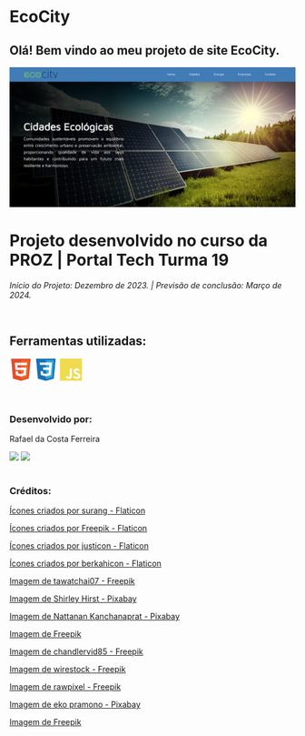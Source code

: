 # EcoCity
## Olá! Bem vindo ao meu projeto de site EcoCity.

![image](https://github.com/RafaelHzn/proz_EcoCity_teste/blob/main/img/ecocity_home.png)

# Projeto desenvolvido no curso da PROZ | Portal Tech Turma 19
*Início do Projeto: Dezembro de 2023. | Previsão de conclusão: Março de 2024.*

<br>

## Ferramentas utilizadas:
<div style="display: inline_block">
  <img align="center" alt="HTML" height="40" width="40" src="https://raw.githubusercontent.com/devicons/devicon/master/icons/html5/html5-original.svg" />
  <img align="center" alt="CSS" height="40" width="40" src="https://raw.githubusercontent.com/devicons/devicon/master/icons/css3/css3-original.svg" />
  <img align="center" alt="Js" height="40" width="40" src="https://raw.githubusercontent.com/devicons/devicon/master/icons/javascript/javascript-plain.svg" />
</div>

<br>
<br>

### Desenvolvido por:
Rafael da Costa Ferreira
<div> 
 <a href = "mailto:rafael.bemestar@gmail.com"><img src="https://img.shields.io/badge/Gmail-D14836?style=for-the-badge&logo=gmail&logoColor=white" target="_blank"></a>
 <a href="https://www.linkedin.com/in/RafaelHzn" target="_blank"><img src="https://img.shields.io/badge/-LinkedIn-%230077B5?style=for-the-badge&logo=linkedin&logoColor=white" target="_blank"></a>
</div>


<br>

### Créditos:
<a href="https://www.flaticon.com/br/icones-gratis/sustentabilidade" title="sustentabilidade ícones">Ícones criados por surang - Flaticon</a>

<a href="https://www.flaticon.com/br/icones-gratis/meio-ambiente" title="meio ambiente ícones">Ícones criados por Freepik - Flaticon</a>

<a href="https://www.flaticon.com/br/icones-gratis/parque" title="parque ícones">Ícones criados por justicon - Flaticon</a>

<a href="https://www.flaticon.com/br/icones-gratis/industria" title="indústria ícones">Ícones criados por berkahicon - Flaticon</a>

<a href="https://www.freepik.com/free-photo/solar-panels-roof-solar-cell_21520477.htm#query=energia%20solar&position=0&from_view=search&track=ais&uuid=2d5a5af6-f47c-48f9-bdfa-f3a1838fae9" title="a Image by tawatchai07">Imagem de tawatchai07 - Freepik</a>

<a href="https://pixabay.com/pt/users/shirley810-9355/?utm_source=link-attribution&utm_medium=referral&utm_campaign=image&utm_content=57136">Imagem de Shirley Hirst - Pixabay</a>

<a href="https://pixabay.com/pt/users/nattanan23-6312362/?utm_source=link-attribution&utm_medium=referral&utm_campaign=image&utm_content=2696229">Imagem de Nattanan Kanchanaprat - Pixabay</a> 

<a href="https://br.freepik.com/fotos-gratis/objetivos-de-desenvolvimento-sustentavel-natureza-morta_38687412.htm#query=energias%20limpas&position=10&from_view=search&track=ais&uuid=ef483921-dbff-4747-bca9-f6877e7ae046">Imagem de Freepik</a>

<a href="https://www.freepik.com/free-photo/photovoltaic-solar-power-panel-field-green-clean-alternative-power-energy-concept-ai-generative_41199730.htm#query=energia%20solar&position=6&from_view=search&track=ais&uuid=2d5a5af6-f47c-48f9-bdfa-f3a1838fae9" title="a Image by chandlervid85">Imagem de chandlervid85 - Freepik</a>

<a href="https://br.freepik.com/fotos-gratis/imagem-da-represa-shasta-cercada-por-estradas-e-arvores-com-um-lago-e-montanhas_10185926.htm#query=energia%20hidrel%C3%A9trica&position=0&from_view=search&track=ais&uuid=46e2da37-f702-40ea-b3cc-509800ce52f8">Imagem de wirestock - Freepik</a>

<a href="https://br.freepik.com/fotos-gratis/conceito-de-tecnologia-de-eletricidade-de-energia-verde-de-turbina_3001604.htm#query=energia%20e%C3%B3lica&position=3&from_view=search&track=ais&uuid=acdfc6cd-993c-477e-935a-871ede535787">Imagem de rawpixel - Freepik</a> 

<a href="https://pixabay.com/pt/users/nature_design-16152932/?utm_source=link-attribution&utm_medium=referral&utm_campaign=image&utm_content=5241253"> Imagem de eko pramono - Pixabay</a>

<a href="https://br.freepik.com/fotos-gratis/vista-da-cidade-urbana-futurista_71935443.htm#fromView=search&page=1&position=8&uuid=e58afb1f-2140-4c0a-9529-bb11154be90c">Imagem de Freepik</a>
